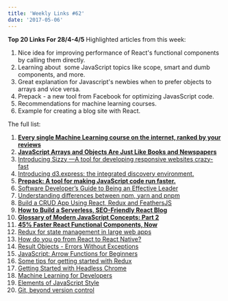```yaml
---
title: 'Weekly Links #62'
date: '2017-05-06'
---
```


**Top 20 Links For 28/4-4/5** Highlighted articles from this week:

1.  Nice idea for improving performance of React's functional components by calling them directly.
2.  Learning about  some JavaScript topics like scope, smart and dumb components, and more.
3.  Great explanation for Javascript's newbies when to prefer objects to arrays and vice versa.
4.  Prepack - a new tool from Facebook for optimizing JavasScript code.
5.  Recommendations for machine learning courses.
6.  Example for creating a blog site with React.

The full list:

1.  **[Every single Machine Learning course on the internet, ranked by your reviews](https://medium.freecodecamp.com/every-single-machine-learning-course-on-the-internet-ranked-by-your-reviews-3c4a7b8026c0)**
2.  **[JavaScript Arrays and Objects Are Just Like Books and Newspapers](https://medium.freecodecamp.com/javascript-arrays-and-objects-are-just-like-books-and-newspapers-6e1cbd8a1746)**
3.  [Introducing Sizzy —A tool for developing responsive websites crazy-fast](https://medium.com/@kitze/introducing-sizzy-a-tool-for-developing-responsive-websites-crazy-fast-39a8c0061992)
4.  [Introducing d3.express: the integrated discovery environment.](https://medium.com/@mbostock/a-better-way-to-code-2b1d2876a3a0)
5.  **[Prepack: A tool for making JavaScript code run faster.](https://prepack.io/)**
6.  [Software Developer’s Guide to Being an Effective Leader](https://simpleprogrammer.com/2017/05/01/being-an-effective-leader)
7.  [Understanding differences between npm, yarn and pnpm](https://www.alexkras.com/understanding-differences-between-npm-yarn-and-pnpm/)
8.  [Build a CRUD App Using React, Redux and FeathersJS](https://www.sitepoint.com/crud-app-react-redux-feathersjs/)
9.  **[How to Build a Serverless, SEO-Friendly React Blog](https://thenewstack.io/build-serverless-seo-friendly-react-blog)**
10. **[Glossary of Modern JavaScript Concepts: Part 2](https://auth0.com/blog/glossary-of-modern-javascript-concepts-part-2/)**
11. **[45% Faster React Functional Components, Now](https://medium.com/missive-app/45-faster-react-functional-components-now-3509a668e69f)**
12. [Redux for state management in large web apps](https://www.mapbox.com/blog/redux-for-state-management-in-large-web-apps/)
13. [How do you go from React to React Native?](https://goshakkk.name/how-do-you-go-from-react-to-react-native/)
14. [Result Objects - Errors Without Exceptions](http://www.rubypigeon.com/posts/result-objects-errors-without-exceptions/)
15. [JavaScript: Arrow Functions for Beginners](https://hackernoon.com/javascript-arrow-functions-for-beginners-926947fc0cdc)
16. [Some tips for getting started with Redux](https://medium.com/@dave.draper20/some-tips-for-getting-started-with-redux-187fa949c0e8)
17. [Getting Started with Headless Chrome](https://developers.google.com/web/updates/2017/04/headless-chrome)
18. [Machine Learning for Developers](http://developer.telerik.com/topics/machine-learning/machine-learning-developers/)
19. [Elements of JavaScript Style](https://medium.com/javascript-scene/elements-of-javascript-style-caa8821cb99f)
20. [Git, beyond version control](https://medium.com/@aitorvs/git-beyond-version-control-629cbea23f37)
